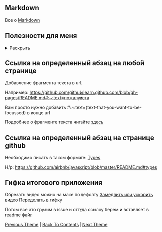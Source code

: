 ## Markdown

Все о [Markdown](https://itnext.io/github-markdown-cheatsheet-50642835effa)

## Полезности для меня

<details><summary>Раскрыть</summary>
<p>

### 0. Ссылки как в Википедии

Пример:

Сайт [Википедии](https://ru.wikipedia.org/wiki/%D0%97%D0%B0%D0%B3%D0%BB%D0%B0%D0%B2%D0%BD%D0%B0%D1%8F_%D1%81%D1%82%D1%80%D0%B0%D0%BD%D0%B8%D1%86%D0%B0)

### 1. Вставка фотографий

Можно использовать два варианта:

* С заданными параметрами высоты и ширины

```
<img src="ссылка на картинку" alt="alt text" width="250" height="250">
```

* С дефолтными параметрами высоты и ширины

```
![DATA](https://github.com/eldaroid/pictures/blob/master/other/git_data.png)
```
### 2. Раскрывающийся список

```
<details><summary>Open</summary>
<p>
  
</p>
</details>
```

Пример:

<details><summary>Раскрыть</summary>
<p>
  Раскрыл! Теперь скрой.
</p>
</details>

### 3. Выделить абзац

Пример:

>  Абзац
>  * Пункт 1
>  * Пункт 2

### 4. Выделить текст внутри абзаца

Пример:

Ввести в командную строку `rm - rf *`

</p>
</details>

## Ссылка на определенный абзац на любой странице

Добавление фрагмента текста в url.

Например: https://github.com/github/learn.github.com/blob/gh-pages/README.md#:~:text=пожалуйста

Вам просто нужно добавить #:~:text={text-that-you-want-to-be-focussed} в конце url

Подробнее о фрагменте текста читайте [здесь](https://wicg.github.io/scroll-to-text-fragment/)

## Ссылка на определенный абзац на странице github

Необходимо писать в таком формате: [Types](#types)

Н/р: https://github.com/airbnb/javascript/blob/master/README.md#types

## Гифка итогового приложения

Обрезать видео можно на маке по дефолту
[Замедлить или ускорить видео](https://clideo.com/ru/editor/change-video-speed)
[Переделать в гифку](https://ezgif.com/video-to-gif)

Потом все это грузим в issue и оттуда ссылку берем и вставляет в readme файл 

[Previous Theme](/Common/Git/Gitlabflow.md) | [Back To Contents](https://github.com/eldaroid/iOSWiki) |  [Next Theme](/Common/Terminal)
